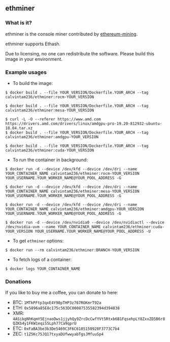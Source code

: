 ## ethminer

### What is it?

ethminer is the console miner contributed by [ethereum-mining](https://github.com/ethereum-mining/ethminer).

ethminer supports Ethash.

Due to licensing, no one can redistribute the software. Please build this image in your environment.

### Example usages

- To build the image:

```console
$ docker build . --file YOUR_VERSION/Dockerfile.YOUR_ARCH --tag calvintam236/ethminer:rocm-YOUR_VERSION

$ docker build . --file YOUR_VERSION/Dockerfile.YOUR_ARCH --tag calvintam236/ethminer:mesa-YOUR_VERSION

$ curl -L -O --referer https://www.amd.com https://drivers.amd.com/drivers/linux/amdgpu-pro-19.20-812932-ubuntu-18.04.tar.xz
$ docker build . --file YOUR_VERSION/Dockerfile.YOUR_ARCH --tag calvintam236/ethminer:amdgpu-YOUR_VERSION

$ docker build . --file YOUR_VERSION/Dockerfile.YOUR_ARCH --tag calvintam236/ethminer:cuda-YOUR_VERSION
```

- To run the container in background:

```console
$ docker run -d --device /dev/kfd --device /dev/dri --name YOUR_CONTAINER_NAME calvintam236/ethminer:rocm-YOUR_VERSION YOUR_USERNAME.YOUR_WORKER_NAME@YOUR_POOL_ADDRESS -G

$ docker run -d --device /dev/kfd --device /dev/dri --name YOUR_CONTAINER_NAME calvintam236/ethminer:mesa-YOUR_VERSION YOUR_USERNAME.YOUR_WORKER_NAME@YOUR_POOL_ADDRESS -G

$ docker run -d --device /dev/kfd --device /dev/dri --name YOUR_CONTAINER_NAME calvintam236/ethminer:amdgpu-YOUR_VERSION YOUR_USERNAME.YOUR_WORKER_NAME@YOUR_POOL_ADDRESS -G

$ docker run -d --device /dev/nvidia0 --device /dev/nvidiactl --device /dev/nvidia-uvm --name YOUR_CONTAINER_NAME calvintam236/ethminer:cuda-YOUR_VERSION YOUR_USERNAME.YOUR_WORKER_NAME@YOUR_POOL_ADDRESS -U
```

- To get `ethminer` options:

```console
$ docker run --rm calvintam236/ethminer:BRANCH-YOUR_VERSION
```

- To fetch logs of a container:

```console
$ docker logs YOUR_CONTAINER_NAME
```

### Donations

If you like to buy me a coffee, you can donate to here:

- BTC: `1MTkPFtp3qxE4Y98pTHP3z767RGKmrT92a`
- ETH: `0x5896a85E8c175c563DC00087535582394d394838`
- XMR: `4ASikgNhKqmY5EjnaoDws1jjyhQy9ZrcDcCwfYVt5Rtxb6B1FqsehpLY8ZxxZD5B6r8QZKb4y1FKW1eqiS5Lph77Ca9qprU`
- ETC: `0xFaBA3be3b3De5469C3F6C6185150928F3773C7b4`
- ZEC: `t1Z5Kc75JQ17txyaDUfwwyabTgsJMfuuSp4`
